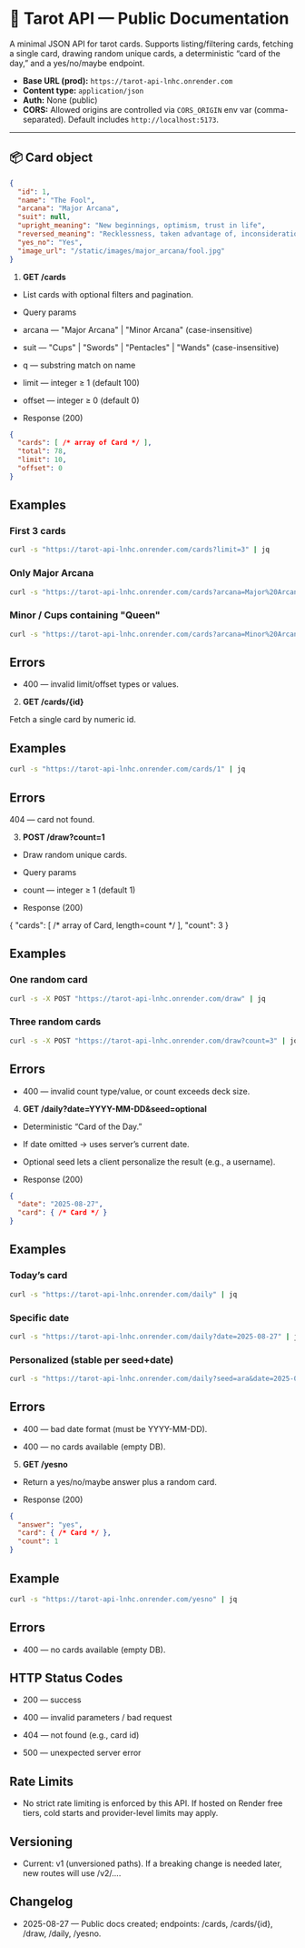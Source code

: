 # 🔮 Tarot API — Public Documentation

A minimal JSON API for tarot cards. Supports listing/filtering cards, fetching a single card, drawing random unique cards, a deterministic “card of the day,” and a yes/no/maybe endpoint.

- **Base URL (prod):** `https://tarot-api-lnhc.onrender.com`
- **Content type:** `application/json`
- **Auth:** None (public)
- **CORS:** Allowed origins are controlled via `CORS_ORIGIN` env var (comma-separated). Default includes `http://localhost:5173`.

---

## 📦 Card object

```json
{
  "id": 1,
  "name": "The Fool",
  "arcana": "Major Arcana",
  "suit": null,
  "upright_meaning": "New beginnings, optimism, trust in life",
  "reversed_meaning": "Recklessness, taken advantage of, inconsideration",
  "yes_no": "Yes",
  "image_url": "/static/images/major_arcana/fool.jpg"
}
```

1. **GET /cards**

- List cards with optional filters and pagination.

- Query params

- arcana — "Major Arcana" | "Minor Arcana" (case-insensitive)

- suit — "Cups" | "Swords" | "Pentacles" | "Wands" (case-insensitive)

- q — substring match on name

- limit — integer ≥ 1 (default 100)

- offset — integer ≥ 0 (default 0)

- Response (200)
```json
{
  "cards": [ /* array of Card */ ],
  "total": 78,
  "limit": 10,
  "offset": 0
}
```

## Examples

### First 3 cards
```bash
curl -s "https://tarot-api-lnhc.onrender.com/cards?limit=3" | jq
```

### Only Major Arcana
```bash
curl -s "https://tarot-api-lnhc.onrender.com/cards?arcana=Major%20Arcana&limit=5" | jq
```

### Minor / Cups containing "Queen"
```bash
curl -s "https://tarot-api-lnhc.onrender.com/cards?arcana=Minor%20Arcana&suit=Cups&q=Queen" | jq
```

## Errors

- 400 — invalid limit/offset types or values.

2) **GET /cards/{id}**

Fetch a single card by numeric id.

## Examples
```bash
curl -s "https://tarot-api-lnhc.onrender.com/cards/1" | jq
```

## Errors

404 — card not found.

3) **POST /draw?count=1**

- Draw random unique cards.

- Query params

- count — integer ≥ 1 (default 1)

- Response (200)

{
  "cards": [ /* array of Card, length=count */ ],
  "count": 3
}


## Examples

### One random card
```bash
curl -s -X POST "https://tarot-api-lnhc.onrender.com/draw" | jq
```

### Three random cards
```bash
curl -s -X POST "https://tarot-api-lnhc.onrender.com/draw?count=3" | jq
```

## Errors

- 400 — invalid count type/value, or count exceeds deck size.

4) **GET /daily?date=YYYY-MM-DD&seed=optional**

- Deterministic “Card of the Day.”

- If date omitted → uses server’s current date.

- Optional seed lets a client personalize the result (e.g., a username).

- Response (200)
```json
{
  "date": "2025-08-27",
  "card": { /* Card */ }
}
```

## Examples

### Today’s card
```bash
curl -s "https://tarot-api-lnhc.onrender.com/daily" | jq
```

### Specific date
```bash
curl -s "https://tarot-api-lnhc.onrender.com/daily?date=2025-08-27" | jq
```

### Personalized (stable per seed+date)
```bash
curl -s "https://tarot-api-lnhc.onrender.com/daily?seed=ara&date=2025-08-27" | jq
```

## Errors

- 400 — bad date format (must be YYYY-MM-DD).

- 400 — no cards available (empty DB).

5) **GET /yesno**

- Return a yes/no/maybe answer plus a random card.

- Response (200)
```json
{
  "answer": "yes",
  "card": { /* Card */ },
  "count": 1
}
```

## Example
```bash
curl -s "https://tarot-api-lnhc.onrender.com/yesno" | jq
```

## Errors

- 400 — no cards available (empty DB).

## HTTP Status Codes

- 200 — success

- 400 — invalid parameters / bad request

- 404 — not found (e.g., card id)

- 500 — unexpected server error

## Rate Limits

- No strict rate limiting is enforced by this API. If hosted on Render free tiers, cold starts and provider-level limits may apply.

## Versioning

- Current: v1 (unversioned paths). If a breaking change is needed later, new routes will use /v2/....

## Changelog

- 2025-08-27 — Public docs created; endpoints: /cards, /cards/{id}, /draw, /daily, /yesno.